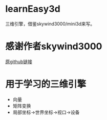 # learnEasy3d
三维引擎，借鉴skywind3000/mini3d来写。

# 感谢作者skywind3000
[原github链接](https://github.com/skywind3000/mini3d) 

# 用于学习的三维引擎
* 向量
* 矩阵变换
* 局部坐标->世界坐标->视口->设备



